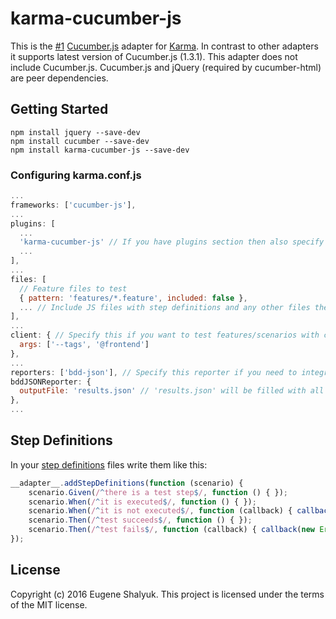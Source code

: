 # karma-cucumber-js

This is the [#1](https://npms.io/search?q=cucumber+karma) [Cucumber.js](https://github.com/cucumber/cucumber-js) adapter for [Karma](https://github.com/karma-runner/karma). In contrast to other adapters it supports latest version of Cucumber.js (1.3.1).
This adapter does not include Cucumber.js. Cucumber.js and jQuery (required by cucumber-html) are peer dependencies.

## Getting Started

``` Shell
npm install jquery --save-dev
npm install cucumber --save-dev
npm install karma-cucumber-js --save-dev
```

### Configuring karma.conf.js

``` JavaScript
...
frameworks: ['cucumber-js'],
...
plugins: [
  ...
  'karma-cucumber-js' // If you have plugins section then also specify this, you could omit it otherwise
  ...
],
...
files: [
  // Feature files to test
  { pattern: 'features/*.feature', included: false },
  ... // Include JS files with step definitions and any other files they require
],
...
client: { // Specify this if you want to test features/scenarios with certain tags only
  args: ['--tags', '@frontend']
},
...
reporters: ['bdd-json'], // Specify this reporter if you need to integrate test results into living documentation
bddJSONReporter: {
  outputFile: 'results.json' // 'results.json' will be filled with all scenarios test results
},
...
```

## Step Definitions

In your [step definitions](https://github.com/cucumber/cucumber-js#step-definitions) files write them like this:

``` JavaScript
__adapter__.addStepDefinitions(function (scenario) {
    scenario.Given(/^there is a test step$/, function () { });
    scenario.When(/^it is executed$/, function () { });
    scenario.When(/^it is not executed$/, function (callback) { callback(null, 'pending'); });
    scenario.Then(/^test succeeds$/, function () { });
    scenario.Then(/^test fails$/, function (callback) { callback(new Error('Step failed')); });
});
```

## License

Copyright (c) 2016 Eugene Shalyuk.
This project is licensed under the terms of the MIT license.
